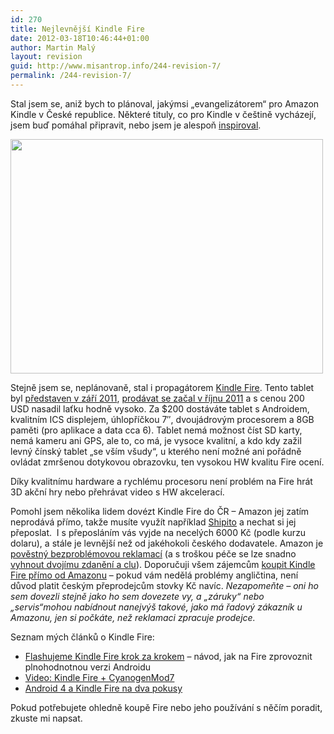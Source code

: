 ```yaml
---
id: 270
title: Nejlevnější Kindle Fire
date: 2012-03-18T10:46:44+01:00
author: Martin Malý
layout: revision
guid: http://www.misantrop.info/244-revision-7/
permalink: /244-revision-7/
---
```

Stal jsem se, aniž bych to plánoval, jakýmsi &#8222;evangelizátorem&#8220; pro Amazon Kindle v České republice. Některé tituly, co pro Kindle v češtině vycházejí, jsem buď pomáhal připravit, nebo jsem je alespoň [inspiroval](http://strucny.misantrop.info/radost-z-prace-ktera-k-necemu-byla).

<a href="http://www.misantrop.info/flashujeme-kindle-fire-krok-za-krokem/20120216_009/" rel="attachment wp-att-157"><img class="aligncenter size-medium wp-image-157" title="20120216_009" src="http://www.misantrop.info/wp-content/uploads/2012/03/20120216_009-500x3752.jpg" alt="" width="500" height="375" /></a>

Stejně jsem se, neplánovaně, stal i propagátorem [Kindle Fire](http://www.amazon.com/gp/product/B0051VVOB2/ref=as_li_ss_tl?ie=UTF8&tag=dein-20&linkCode=as2&camp=1789&creative=390957&creativeASIN=B0051VVOB2). Tento tablet byl [představen v září 2011](http://strucny.misantrop.info/amazon-predstavil-tablet-kindle-fire-dotykovy), [prodávat se začal v říjnu 2011](http://www.misantrop.info/novinky-se-znackou-kindle) a s cenou 200 USD nasadil laťku hodně vysoko. Za $200 dostáváte tablet s Androidem, kvalitním ICS displejem, úhlopříčkou 7&#8243;, dvoujádrovým procesorem a 8GB paměti (pro aplikace a data cca 6). Tablet nemá možnost číst SD karty, nemá kameru ani GPS, ale to, co má, je vysoce kvalitní, a kdo kdy zažil levný čínský tablet &#8222;se vším všudy&#8220;, u kterého není možné ani pořádně ovládat zmršenou dotykovou obrazovku, ten vysokou HW kvalitu Fire ocení.

Díky kvalitnímu hardware a rychlému procesoru není problém na Fire hrát 3D akční hry nebo přehrávat video s HW akcelerací.

Pomohl jsem několika lidem dovézt Kindle Fire do ČR &#8211; Amazon jej zatím neprodává přímo, takže musíte využít například [Shipito](http://www.shipito.com) a nechat si jej přeposlat.  I s přeposláním vás vyjde na necelých 6000 Kč (podle kurzu dolaru), a stále je levnější než od jakéhokoli českého dodavatele. Amazon je [pověstný bezproblémovou reklamací](http://www.misantrop.info/vite-co-je-za-starosti-s-reklamaci-zbozi-v-cizine) (a s troškou péče se lze snadno [vyhnout dvojímu zdanění a clu](http://www.misantrop.info/jak-reklamovat-u-amazonu-neplatit-znovu-clo-ani-dph)). Doporučuji všem zájemcům [koupit Kindle Fire přímo od Amazonu](http://www.amazon.com/gp/product/B0051VVOB2/ref=as_li_ss_tl?ie=UTF8&tag=dein-20&linkCode=as2&camp=1789&creative=390957&creativeASIN=B0051VVOB2) &#8211; pokud vám nedělá problémy angličtina, není důvod platit českým přeprodejcům stovky Kč navíc. _Nezapomeňte &#8211; oni ho sem dovezli stejně jako ho sem dovezete vy, a &#8222;záruky&#8220; nebo &#8222;servis&#8220;mohou nabídnout nanejvýš takové, jako má řadový zákazník u Amazonu, jen si počkáte, než reklamaci zpracuje prodejce._

Seznam mých článků o Kindle Fire:

  * <a title="Permalink to Flashujeme Kindle Fire krok za krokem" href="../flashujeme-kindle-fire-krok-za-krokem/" rel="bookmark">Flashujeme Kindle Fire krok za krokem</a> &#8211; návod, jak na Fire zprovoznit plnohodnotnou verzi Androidu
  * <a title="Permalink to Video: Kindle Fire + CyanogenMod7" href="../video-kindle-fire-cyanogenmod7/" rel="bookmark">Video: Kindle Fire + CyanogenMod7</a>
  * <a title="Permalink to Android 4 a Kindle Fire na dva pokusy" href="../android-4-a-kindle-fire-na-dva-pokusy/" rel="bookmark">Android 4 a Kindle Fire na dva pokusy</a>

Pokud potřebujete ohledně koupě Fire nebo jeho používání s něčím poradit, zkuste mi napsat.